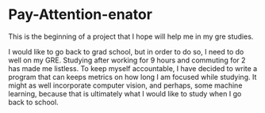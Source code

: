 # Pay-Attention-enator
This is the beginning of a project that I hope will help me in my gre studies. 

I would like to go back to grad school, but in order to do so, I need to do well on my GRE. Studying after working for 9 hours and commuting for 2 has made me listless. To keep myself accountable, I have decided to write a program that can keeps metrics on how long I am focused while studying. It might as well incorporate computer vision, and perhaps, some machine learning, because that is ultimately what I would like to study when I go back to school. 
